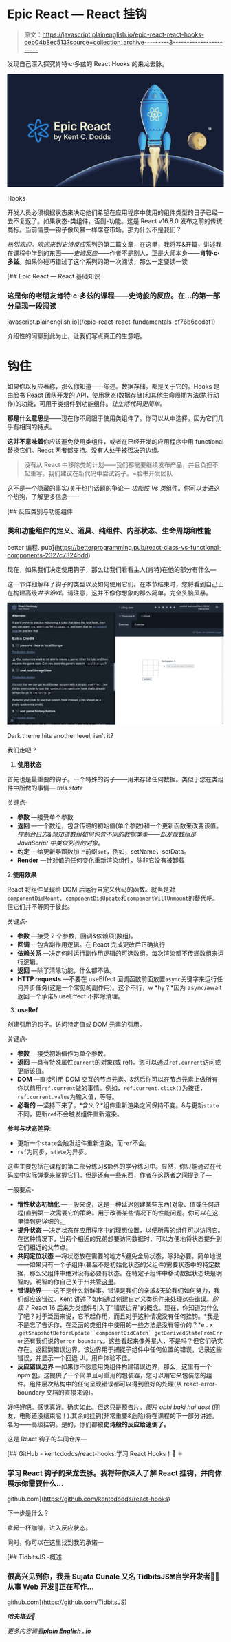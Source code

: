 # Epic React — React 挂钩

> 原文：<https://javascript.plainenglish.io/epic-react-react-hooks-ceb04b8ec513?source=collection_archive---------3----------------------->

发现自己深入探究肯特·c·多兹的 React Hooks 的来龙去脉。

![](img/127b4e3d948a2334441a37db67e602be.png)

Hooks

开发人员必须根据状态来决定他们希望在应用程序中使用的组件类型的日子已经一去不复返了。如果状态-类组件，否则-功能。这是 React v16.8.0 发布之前的传统商标。当前情景—钩子像风暴一样席卷市场。那为什么不是我们？

*热烈欢迎。*欢迎来到*史诗反应*系列的第二篇文章，在这里，我将写&开篇，讲述我在课程中学到的东西——*史诗反应*——作者不是别人，正是大师本身——**肯特·c·多兹**。如果你碰巧错过了这个系列的第一次阅读，那么一定要读一读

[](/epic-react-react-fundamentals-cf76b6cedaf1) [## Epic React — React 基础知识

### 这是你的老朋友肯特·c·多兹的课程——史诗般的反应。在…的第一部分呈现一段阅读

javascript.plainenglish.io](/epic-react-react-fundamentals-cf76b6cedaf1) 

介绍性的闲聊到此为止，让我们写点真正的生意吧。

# 钩住

如果你以反应著称，那么你知道——陈述。数据存储。都是关于它的。Hooks 是由脸书 React 团队开发的 API，使用状态(数据存储)和其他生命周期方法(执行动作)的功能，可用于类组件到功能组件。*让生活代码更简单。*

**那是什么意思**是——现在你不局限于使用类组件了。你可以从中选择，因为它们几乎有相同的特点。

**这并不意味着**你应该避免使用类组件，或者在已经开发的应用程序中用 functional 替换它们。React 两者都支持。没有人处于被否决的边缘。

> 没有从 React 中移除类的计划——我们都需要继续发布产品，并且负担不起重写。我们建议在新代码中尝试钩子。~脸书开发团队

这不是一个隐藏的事实/关于热门话题的争论— *功能性 Vs 类*组件。你可以走进这个热狗，了解更多信息——

[](https://betterprogramming.pub/react-class-vs-functional-components-2327c7324bdd) [## 反应类别与功能组件

### 类和功能组件的定义、道具、纯组件、内部状态、生命周期和性能

better 编程. pub](https://betterprogramming.pub/react-class-vs-functional-components-2327c7324bdd) 

现在，如果我们决定使用钩子，那么让我们看看主人(肯特)在他的部分有什么—

这一节详细解释了钩子的类型以及如何使用它们。在本节结束时，您将看到自己正在构建高级*井字游戏*。请注意，这并不像你想象的那么简单。完全头脑风暴。

![](img/4123fe8de34779b3a64c72ae3c3696cb.png)

Dark theme hits another level, isn’t it?

我们走吧？

1.  **使用状态**

首先也是最重要的钩子。一个特殊的钩子——用来存储任何数据。类似于您在类组件中所做的事情— *this.state*

关键点-

*   **参数** —接受单个参数
*   **返回** —一个数组，包含传递的初始值(单个参数)和一个更新函数来改变该值。*控制台日志&想知道数组如何包含不同的数据类型——却发现数组是 JavaScript 中类似列表的对象*。
*   **约定** —给更新器函数加上前缀`set`，例如，setName，setData。
*   **Render** —针对值的任何变化重新渲染组件，除非它没有被卸载

2.**使用效果**

React 将组件呈现给 DOM 后运行自定义代码的函数。就当是对`componentDidMount`、`componentDidUpdate`和`componentWillUnmount`的替代吧。但它们并不等同于彼此。

关键点-

*   **参数** —接受 2 个参数，回调&依赖项(数组)。
*   **回调** —包含副作用逻辑。在 React 完成更改后正确执行
*   **依赖关系** —决定何时运行副作用逻辑的可选数组。每次渲染都不传递数组来运行逻辑。
*   **返回** —除了清除功能，什么都不做。
*   **HTTP requests** —不要在 useEffect 回调函数前面放置`async`关键字来运行任何异步任务(这是一个常见的副作用)。这个不行，w *hy？*因为 async/await 返回一个承诺& useEffect 不排除清理。

3. **useRef**

创建引用的钩子。访问特定值或 DOM 元素的引用。

关键点-

*   **参数** —接受初始值作为单个参数。
*   **返回** —具有特殊属性`current`的对象(或 ref)。您可以通过`ref.current`访问或更新该值。
*   **DOM** —直接引用 DOM 交互的节点元素。&然后你可以在节点元素上做所有你以前用`ref.current`做的事情。例如，`ref.current.click()`为按钮，`ref.current.value`为输入值，等等。
*   **必看的** —坚持下来了。*含义？*组件重新渲染之间保持不变。&与更新`state`不同，更新`ref`不会触发组件重新渲染。

**参考与状态差异**:

*   更新一个`state`会触发组件重新渲染，而`ref`不会。
*   `ref`为同步，`state`为异步。

这些主要包括在课程的第二部分练习&额外的学分练习中。显然，你只能通过在代码库中实际弹奏来掌握它们。但是还有一些东西，作者在这两者之间提到了—

一般要点-

*   **惰性状态初始化** —一般来说，这是一种延迟创建某些东西(对象、值或任何进程)直到第一次需要它的策略。用于改善某些情况下的性能问题。你可以在这里读到更详细的[。](https://kentcdodds.com/blog/use-state-lazy-initialization-and-function-updates)
*   **提升状态** —决定状态在应用程序中的理想位置，以便所需的组件可以访问它。在这种情况下，当两个相近的兄弟想要访问数据时，可以方便地将状态提升到它们相近的父节点。
*   **共同定位状态** —将状态放在需要的地方&避免全局状态，除非必要。简单地说——如果只有一个子组件(甚至不是初始化状态的父组件)需要状态中的特定数据，那么父组件中绝对没有必要有状态。在特定子组件中移动数据状态块是明智的。明智的你自己关于州共管[这里](https://kentcdodds.com/blog/state-colocation-will-make-your-react-app-faster)。
*   **错误边界**——这不是什么新鲜事。错误是我们的亲戚&无论我们如何努力，我们都应该错过。Kent 讲述了如何通过创建自定义类组件来处理这些错误。*阶级？* React 16 后来为类组件引入了“错误边界”的概念。现在，你知道为什么了吧？对于泛函来说，它不起作用，而且对于这种情况没有任何挂钩。*我是不是忘了告诉你，在泛函的类组件中使用的一些方法是没有等价的？*e . x .`getSnapshotBeforeUpdate``componentDidCatch``getDerivedStateFromError`还有我们说的`error boundary`。这些看起来像外星人，不是吗？但它们确实存在。返回到错误边界，该边界用于捕捉子组件中任何位置的错误，记录这些错误，并显示一个回退 UI。用户体验不佳。
*   **反应错误边界** —如果你不愿意用类组件构建错误边界，那么，这里有一个 npm [包](https://github.com/bvaughn/react-error-boundary)。这提供了一个简单且可重用的包装器，您可以用它来包装您的组件。组件层次结构中的任何呈现错误都可以得到很好的处理(从 react-error-boundary 文档的直接来源)。

好吧好吧。感觉真好。确实如此。但这只是预告片。*图片 abhi baki hai dost* (朋友，电影还没结束呢！).其余的挂钩(非常重要&危险)将在课程的下一部分讲述。名为——高级挂钩。是的，你们都被**史诗般的反应给迷倒了。**

这是 React 钩子的车间仓库—

[](https://github.com/kentcdodds/react-hooks) [## GitHub - kentcdodds/react-hooks:学习 React Hooks！🎣 ⚛

### 学习 React 钩子的来龙去脉。我将带你深入了解 React 挂钩，并向你展示你需要什么…

github.com](https://github.com/kentcdodds/react-hooks) 

下一步是什么？

拿起一杯咖啡，进入反应状态。

同时，你可以在这里找到我的承诺—

[](https://github.com/TidbitsJS) [## TidbitsJS -概述

### 很高兴见到你，我是 Sujata Gunale 又名 TidbitsJS🤓自学开发者👩‍💻从事 Web 开发📝正在写作…

github.com](https://github.com/TidbitsJS) 

***哈夫塔亚👋***

*更多内容请看*[***plain English . io***](http://plainenglish.io/)